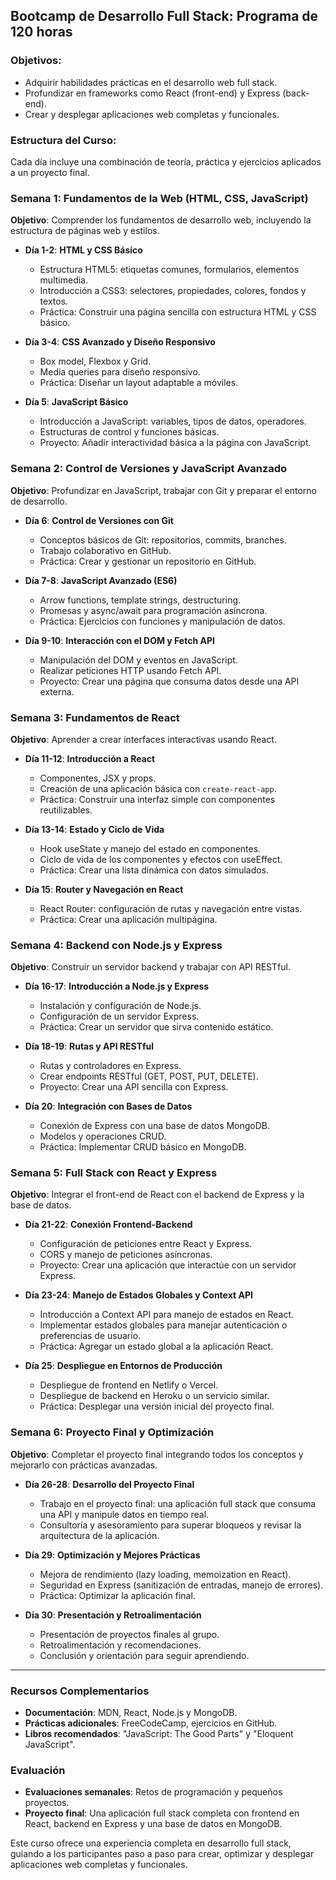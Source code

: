 ## Bootcamp de Desarrollo Full Stack: Programa de 120 horas

### Objetivos:

- Adquirir habilidades prácticas en el desarrollo web full stack.
- Profundizar en frameworks como React (front-end) y Express (back-end).
- Crear y desplegar aplicaciones web completas y funcionales.

### Estructura del Curso:

Cada día incluye una combinación de teoría, práctica y ejercicios aplicados a un proyecto final.

### Semana 1: Fundamentos de la Web (HTML, CSS, JavaScript)

**Objetivo**: Comprender los fundamentos de desarrollo web, incluyendo la estructura de páginas web y estilos.

- **Día 1-2**: **HTML y CSS Básico**

  - Estructura HTML5: etiquetas comunes, formularios, elementos multimedia.
  - Introducción a CSS3: selectores, propiedades, colores, fondos y textos.
  - Práctica: Construir una página sencilla con estructura HTML y CSS básico.

- **Día 3-4**: **CSS Avanzado y Diseño Responsivo**

  - Box model, Flexbox y Grid.
  - Media queries para diseño responsivo.
  - Práctica: Diseñar un layout adaptable a móviles.

- **Día 5**: **JavaScript Básico**
  - Introducción a JavaScript: variables, tipos de datos, operadores.
  - Estructuras de control y funciones básicas.
  - Proyecto: Añadir interactividad básica a la página con JavaScript.

### Semana 2: Control de Versiones y JavaScript Avanzado

**Objetivo**: Profundizar en JavaScript, trabajar con Git y preparar el entorno de desarrollo.

- **Día 6**: **Control de Versiones con Git**

  - Conceptos básicos de Git: repositorios, commits, branches.
  - Trabajo colaborativo en GitHub.
  - Práctica: Crear y gestionar un repositorio en GitHub.

- **Día 7-8**: **JavaScript Avanzado (ES6)**

  - Arrow functions, template strings, destructuring.
  - Promesas y async/await para programación asíncrona.
  - Práctica: Ejercicios con funciones y manipulación de datos.

- **Día 9-10**: **Interacción con el DOM y Fetch API**
  - Manipulación del DOM y eventos en JavaScript.
  - Realizar peticiones HTTP usando Fetch API.
  - Proyecto: Crear una página que consuma datos desde una API externa.

### Semana 3: Fundamentos de React

**Objetivo**: Aprender a crear interfaces interactivas usando React.

- **Día 11-12**: **Introducción a React**

  - Componentes, JSX y props.
  - Creación de una aplicación básica con `create-react-app`.
  - Práctica: Construir una interfaz simple con componentes reutilizables.

- **Día 13-14**: **Estado y Ciclo de Vida**

  - Hook useState y manejo del estado en componentes.
  - Ciclo de vida de los componentes y efectos con useEffect.
  - Práctica: Crear una lista dinámica con datos simulados.

- **Día 15**: **Router y Navegación en React**
  - React Router: configuración de rutas y navegación entre vistas.
  - Práctica: Crear una aplicación multipágina.

### Semana 4: Backend con Node.js y Express

**Objetivo**: Construir un servidor backend y trabajar con API RESTful.

- **Día 16-17**: **Introducción a Node.js y Express**

  - Instalación y configuración de Node.js.
  - Configuración de un servidor Express.
  - Práctica: Crear un servidor que sirva contenido estático.

- **Día 18-19**: **Rutas y API RESTful**

  - Rutas y controladores en Express.
  - Crear endpoints RESTful (GET, POST, PUT, DELETE).
  - Proyecto: Crear una API sencilla con Express.

- **Día 20**: **Integración con Bases de Datos**
  - Conexión de Express con una base de datos MongoDB.
  - Modelos y operaciones CRUD.
  - Práctica: Implementar CRUD básico en MongoDB.

### Semana 5: Full Stack con React y Express

**Objetivo**: Integrar el front-end de React con el backend de Express y la base de datos.

- **Día 21-22**: **Conexión Frontend-Backend**

  - Configuración de peticiones entre React y Express.
  - CORS y manejo de peticiones asíncronas.
  - Proyecto: Crear una aplicación que interactúe con un servidor Express.

- **Día 23-24**: **Manejo de Estados Globales y Context API**

  - Introducción a Context API para manejo de estados en React.
  - Implementar estados globales para manejar autenticación o preferencias de usuario.
  - Práctica: Agregar un estado global a la aplicación React.

- **Día 25**: **Despliegue en Entornos de Producción**
  - Despliegue de frontend en Netlify o Vercel.
  - Despliegue de backend en Heroku o un servicio similar.
  - Práctica: Desplegar una versión inicial del proyecto final.

### Semana 6: Proyecto Final y Optimización

**Objetivo**: Completar el proyecto final integrando todos los conceptos y mejorarlo con prácticas avanzadas.

- **Día 26-28**: **Desarrollo del Proyecto Final**

  - Trabajo en el proyecto final: una aplicación full stack que consuma una API y manipule datos en tiempo real.
  - Consultoría y asesoramiento para superar bloqueos y revisar la arquitectura de la aplicación.

- **Día 29**: **Optimización y Mejores Prácticas**

  - Mejora de rendimiento (lazy loading, memoization en React).
  - Seguridad en Express (sanitización de entradas, manejo de errores).
  - Práctica: Optimizar la aplicación final.

- **Día 30**: **Presentación y Retroalimentación**
  - Presentación de proyectos finales al grupo.
  - Retroalimentación y recomendaciones.
  - Conclusión y orientación para seguir aprendiendo.

---

### Recursos Complementarios

- **Documentación**: MDN, React, Node.js y MongoDB.
- **Prácticas adicionales**: FreeCodeCamp, ejercicios en GitHub.
- **Libros recomendados**: "JavaScript: The Good Parts" y "Eloquent JavaScript".

### Evaluación

- **Evaluaciones semanales**: Retos de programación y pequeños proyectos.
- **Proyecto final**: Una aplicación full stack completa con frontend en React, backend en Express y una base de datos en MongoDB.

Este curso ofrece una experiencia completa en desarrollo full stack, guiando a los participantes paso a paso para crear, optimizar y desplegar aplicaciones web completas y funcionales.
